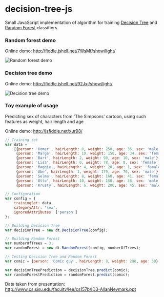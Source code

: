 decision-tree-js
================

Small JavaScript implementation of algorithm for training [Decision Tree](http://en.wikipedia.org/wiki/Decision_tree) and [Random Forest](http://en.wikipedia.org/wiki/Random_forest) classifiers.

### Random forest demo ###

Online demo: http://fiddle.jshell.net/7WsMf/show/light/

![Random forest demo](https://raw.github.com/lagodiuk/decision-tree-js/master/random-forest-demo/demo_2d.png)

### Decision tree demo ###

Online demo: http://fiddle.jshell.net/92Jxj/show/light/

![Decision tree demo](https://raw.github.com/lagodiuk/decision-tree-js/master/decision-tree-demo/demo_2d.png)

### Toy example of usage ###
Predicting sex of characters from 'The Simpsons' cartoon, using such features as weight, hair length and age

Online demo: http://jsfiddle.net/xur98/
```javascript
// Training set
var data = 
    [{person: 'Homer', hairLength: 0, weight: 250, age: 36, sex: 'male'},
     {person: 'Marge', hairLength: 10, weight: 150, age: 34, sex: 'female'},
     {person: 'Bart', hairLength: 2, weight: 90, age: 10, sex: 'male'},
     {person: 'Lisa', hairLength: 6, weight: 78, age: 8, sex: 'female'},
     {person: 'Maggie', hairLength: 4, weight: 20, age: 1, sex: 'female'},
     {person: 'Abe', hairLength: 1, weight: 170, age: 70, sex: 'male'},
     {person: 'Selma', hairLength: 8, weight: 160, age: 41, sex: 'female'},
     {person: 'Otto', hairLength: 10, weight: 180, age: 38, sex: 'male'},
     {person: 'Krusty', hairLength: 6, weight: 200, age: 45, sex: 'male'}];

// Configuration
var config = {
    trainingSet: data, 
    categoryAttr: 'sex', 
    ignoredAttributes: ['person']
};

// Building Decision Tree
var decisionTree = new dt.DecisionTree(config);

// Building Random Forest
var numberOfTrees = 3;
var randomForest = new dt.RandomForest(config, numberOfTrees);

// Testing Decision Tree and Random Forest
var comic = {person: 'Comic guy', hairLength: 8, weight: 290, age: 38};

var decisionTreePrediction = decisionTree.predict(comic);
var randomForestPrediction = randomForest.predict(comic);
```
Data taken from presentation: http://www.cs.sjsu.edu/faculty/lee/cs157b/ID3-AllanNeymark.ppt
